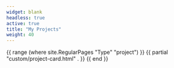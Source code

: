 ```yaml
---
widget: blank
headless: true
active: true
title: "My Projects"
weight: 40
---
```


<div class="project-grid">
  {{ range (where site.RegularPages "Type" "project") }}
    {{ partial "custom/project-card.html" . }}
  {{ end }}
</div>


